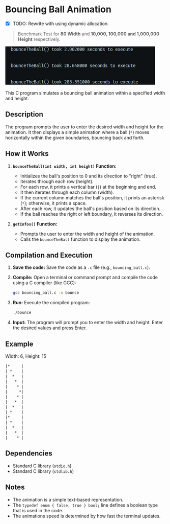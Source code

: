 # Bouncing Ball Animation

- [x] TODO: Rewrite with using dynamic allocation.

> Benchmark Test for **80 Width** and **10,000, 100,000 and 1,000,000 Height** respectively.

![bb_benchmark](https://github.com/furkan-izgi/C-Examples/blob/main/Bouncing%20Ball/bouncing_ball_benchmark.png)

This C program simulates a bouncing ball animation within a specified width and height.

## Description

The program prompts the user to enter the desired width and height for the animation. It then displays a simple animation where a ball (`*`) moves horizontally within the given boundaries, bouncing back and forth.

## How it Works

1.  **`bounceTheBall(int width, int height)` Function:**
    * Initializes the ball's position to 0 and its direction to "right" (true).
    * Iterates through each row (height).
    * For each row, it prints a vertical bar (`|`) at the beginning and end.
    * It then iterates through each column (width).
    * If the current column matches the ball's position, it prints an asterisk (`*`); otherwise, it prints a space.
    * After each row, it updates the ball's position based on its direction.
    * If the ball reaches the right or left boundary, it reverses its direction.

2.  **`getInfos()` Function:**
    * Prompts the user to enter the width and height of the animation.
    * Calls the `bounceTheBall` function to display the animation.

## Compilation and Execution

1.  **Save the code:** Save the code as a `.c` file (e.g., `bouncing_ball.c`).
2.  **Compile:** Open a terminal or command prompt and compile the code using a C compiler (like GCC):

    ```bash
    gcc bouncing_ball.c -o bounce
    ```

3.  **Run:** Execute the compiled program:

    ```bash
    ./bounce
    ```

4.  **Input:** The program will prompt you to enter the width and height. Enter the desired values and press Enter.

## Example

Width: 6, Height: 15

```
|*     |
| *    |
|  *   |
|   *  |
|    * |
|     *|
|    * |
|   *  |
|  *   |
| *    |
|*     |
| *    |
|  *   |
|   *  |
|    * |
```

## Dependencies

* Standard C library (`stdio.h`)
* Standard C library (`stdlib.h`)

## Notes

* The animation is a simple text-based representation.
* The `typedef enum { false, true } bool;` line defines a boolean type that is used in the code.
* The animations speed is determined by how fast the terminal updates.
